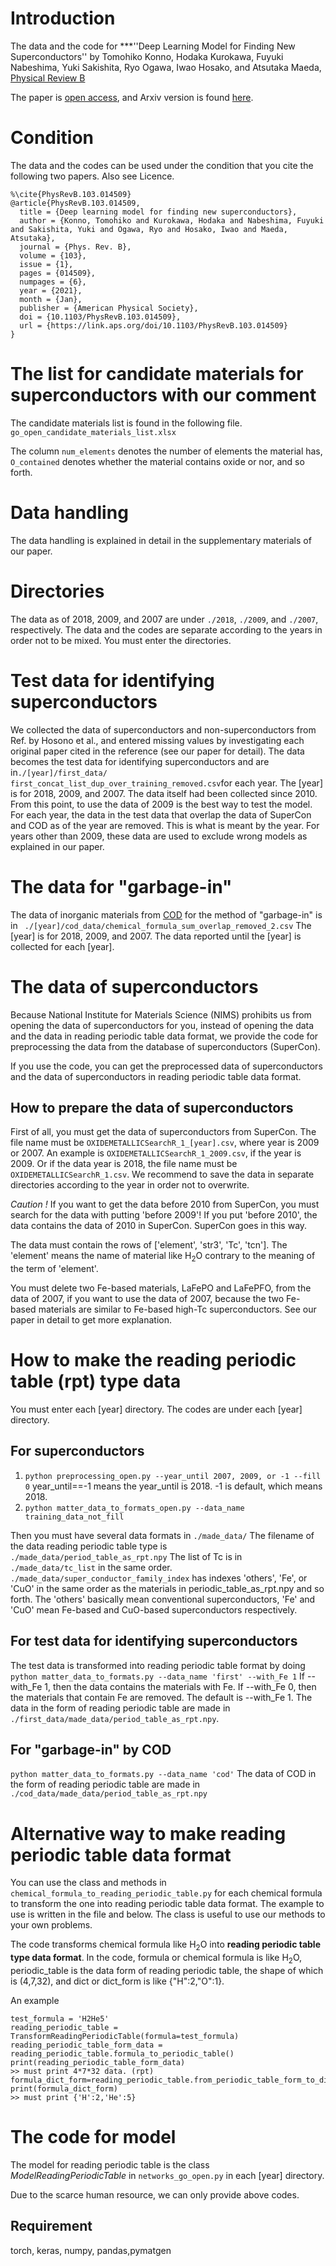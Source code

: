 # Introduction

The data and the code for ***''Deep Learning Model for Finding New Superconductors'' by Tomohiko Konno, Hodaka Kurokawa, Fuyuki Nabeshima, Yuki Sakishita, Ryo Ogawa, Iwao Hosako, and Atsutaka Maeda, [Physical Review B](https://doi.org/10.1103/PhysRevB.103.014509)

The paper is [open access](https://doi.org/10.1103/PhysRevB.103.014509), and Arxiv version is found [here](https://arxiv.org/abs/1812.01995).


# Condition
The data and the codes can be used under the condition that you cite the following two papers. Also see Licence.

```
%\cite{PhysRevB.103.014509}
@article{PhysRevB.103.014509,
  title = {Deep learning model for finding new superconductors},
  author = {Konno, Tomohiko and Kurokawa, Hodaka and Nabeshima, Fuyuki and Sakishita, Yuki and Ogawa, Ryo and Hosako, Iwao and Maeda, Atsutaka},
  journal = {Phys. Rev. B},
  volume = {103},
  issue = {1},
  pages = {014509},
  numpages = {6},
  year = {2021},
  month = {Jan},
  publisher = {American Physical Society},
  doi = {10.1103/PhysRevB.103.014509},
  url = {https://link.aps.org/doi/10.1103/PhysRevB.103.014509}
}

```

# The list for candidate materials for superconductors with our comment
The candidate materials list is found in the following file.
`` go_open_candidate_materials_list.xlsx``

The column `num_elements` denotes the number of elements the material has, `O_contained` denotes whether the material contains oxide or nor, and so forth.
# Data handling
The data handling is explained in detail in the supplementary materials of our paper.

# Directories
The data as of 2018, 2009, and 2007 are under `./2018`, `./2009`, and `./2007`, respectively.
The data and the codes are separate according to the years in order not to be mixed. You must enter the directories.
# Test data for identifying superconductors
We collected the data of superconductors and non-superconductors from Ref. by Hosono et al., and entered missing values by investigating each original paper cited in the reference (see our paper for detail). The data becomes the test data for identifying superconductors and are in` ./[year]/first_data/ first_concat_list_dup_over_training_removed.csv `for each year. The [year] is for 2018, 2009, and 2007. The data itself had been collected since 2010. From this point, to use the data of 2009 is the best way to test the model. For each year, the data in the test data that overlap the data of SuperCon and COD as of the year are removed. This is what is meant by the year. For years other than 2009, these data are used to exclude wrong models as explained in our paper.

# The data for "garbage-in"
The data of inorganic materials from [COD](http://www.crystallography.net/cod/) for the method of "garbage-in" is in ` ./[year]/cod_data/chemical_formula_sum_overlap_removed_2.csv` The [year] is for 2018, 2009, and 2007. The data reported until the [year] is collected for each [year].

# The data of superconductors
Because National Institute for Materials Science (NIMS) prohibits us from opening the data of superconductors for you, instead of opening the data and the data in reading periodic table data format, we provide the code for preprocessing the data from the database of superconductors (SuperCon).

If you use the code, you can get the preprocessed data of superconductors and the data of superconductors in reading periodic table data format.
## How to prepare the data of superconductors 
First of all, you must get the data of superconductors from SuperCon. 
The file name must be `OXIDEMETALLICSearchR_1_[year].csv`, where year is 2009 or 2007.
An example is `OXIDEMETALLICSearchR_1_2009.csv`, if the year is 2009. Or if the data year is 2018, the file name must be `OXIDEMETALLICSearchR_1.csv`.  We recommend to save the data in separate directories according to the year in order not to overwrite.


*Caution !*
If you want to get the data before 2010 from SuperCon, you must search for the data with putting 'before 2009'! If you put 'before 2010', the data contains the data of 2010 in SuperCon. SuperCon goes in this way.


The data must contain the rows of ['element', 'str3', 'Tc', 'tcn'].
The 'element' means the name of material like H<sub>2</sub>O contrary to the meaning of the term of 'element'.

You must delete two Fe-based materials, LaFePO and LaFePFO, from the data of 2007, if you want to use the data of 2007, because the two Fe-based materials are similar to Fe-based high-Tc superconductors. See our paper in detail to get more explanation.

# How to make the reading periodic table (rpt) type data 
You must enter each [year] directory. The codes are under each [year] directory.
## For superconductors
1. `python preprocessing_open.py --year_until 2007, 2009, or -1 --fill 0`
 year_until==-1 means the year_until is 2018.  -1 is default, which means 2018.
2. `python matter_data_to_formats_open.py --data_name training_data_not_fill`
   
Then you must have several data formats in `./made_data/`
The filename of the data reading periodic table type is `./made_data/period_table_as_rpt.npy`
The list of Tc is in `./made_data/tc_list` in the same order.
`./made_data/super_conductor_family_index` has indexes 'others', 'Fe', or 'CuO' in the same order as the materials in periodic_table_as_rpt.npy and so forth. The 'others' basically mean conventional superconductors, 'Fe' and 'CuO' mean Fe-based and CuO-based superconductors respectively.

## For test data for identifying superconductors
The test data is transformed into reading periodic table format by doing
`python matter_data_to_formats.py --data_name 'first' --with_Fe 1`
If --with_Fe 1, then the data contains the materials with Fe. If --with_Fe 0, then the materials that contain Fe are removed. The default is --with_Fe 1. The data in the form of reading periodic table are made in `./first_data/made_data/period_table_as_rpt.npy`.

## For "garbage-in" by COD
`python matter_data_to_formats.py --data_name 'cod'` 
The data of COD in the form of reading periodic table are made in `./cod_data/made_data/period_table_as_rpt.npy`
# Alternative way to make reading periodic table data format
You can use the class and methods in ```chemical_formula_to_reading_periodic_table.py``` for each chemical formula to transform the one into reading periodic table data format. The example to use is written in the file and below. The class is useful to use our methods to your own problems.

The code transforms chemical formula like H<sub>2</sub>O into **reading periodic table type data format**.
In the code, formula or chemical formula is like H<sub>2</sub>O, periodic_table is the data form of reading periodic table, the shape of which is (4,7,32), and dict or dict_form is like {"H":2,"O":1}.

An example
```
test_formula = 'H2He5'
reading_periodic_table = TransformReadingPeriodicTable(formula=test_formula)
reading_periodic_table_form_data = reading_periodic_table.formula_to_periodic_table()
print(reading_periodic_table_form_data)
>> must print 4*7*32 data. (rpt)
formula_dict_form=reading_periodic_table.from_periodic_table_form_to_dict_form(reading_periodic_table_form_data)
print(formula_dict_form)
>> must print {'H':2,'He':5}
```
# The code for model
The model for reading periodic table is the class *ModelReadingPeriodicTable* in `networks_go_open.py` in each [year] directory.

Due to the scarce human resource, we can only provide above codes.
## Requirement
torch, keras, numpy, pandas,pymatgen

